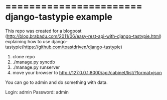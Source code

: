 =======================
django-tastypie example
=======================

This repo was created for a blogpost (http://blog.brabadu.com/2011/06/easy-rest-api-with-django-tastypie.html) explaining how to use django-tastypie(https://github.com/toastdriven/django-tastypie)

1. clone repo
2. ./manage.py syncdb
3. ./manage.py runserver
4. move your browser to http://127.0.0.1:8000/api/cabinet/list/?format=json

You can go to admin and do something with data.

Login: admin
Password: admin
